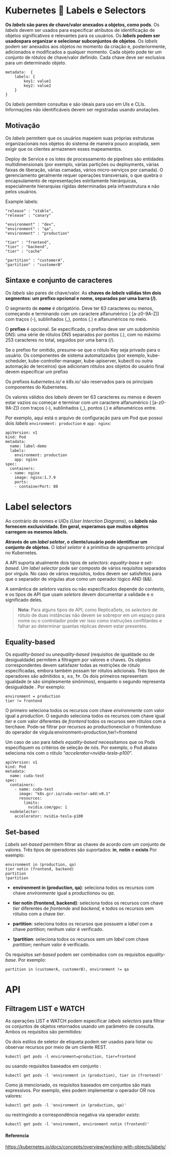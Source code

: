 # Kubernetes :ferris_wheel: Labels e Selectors 

**Os _labels_ são pares de chave/valor anexados a objetos, como pods**. Os _labels_ devem ser usados ​​para especificar atributos de identificação de objetos significativos e relevantes para os usuários. Os **_labels_ podem ser usados ​​para organizar e selecionar subconjuntos de objetos**. Os _labels_ podem ser anexados aos objetos no momento da criação e, posteriormente, adicionados e modificados a qualquer momento. Cada objeto pode ter um conjunto de rótulos de chave/valor definido. Cada chave deve ser exclusiva para um determinado objeto.

```
metadata:  {
    labels: {
        key1: value1
        key2: value2
    }
}
```

Os _labels_ permitem consultas e são ideais para uso em UIs e CLIs. Informações não identificáveis ​​devem ser registradas usando anotações.


## Motivação
Os _labels_ permitem que os usuários mapeiem suas próprias estruturas organizacionais nos objetos do sistema de maneira pouco acoplada, sem exigir que os clientes armazenem esses mapeamentos.

Deploy de Service e os lotes de processamento de pipelines são entidades multidimensionais (por exemplo, várias partições ou deployments, várias faixas de liberação, várias camadas, vários micro-serviços por camada). O gerenciamento geralmente requer operações transversais, o que quebra o encapsulamento de representações estritamente hierárquicas, especialmente hierarquias rígidas determinadas pela infraestrutura e não pelos usuários.

Example labels:

```
"release" : "stable", 
"release" : "canary"

"environment" : "dev", 
"environment" : "qa", 
"environment" : "production"

"tier" : "frontend", 
"tier" : "backend", 
"tier" : "cache"

"partition" : "customerA", 
"partition" : "customerB"
```

## Sintaxe e conjunto de caracteres

Os _labels_ são pares de chave/valor. 
As **chaves de _labels_ válidas têm dois segmentos: um prefixo opcional e nome, separados por uma barra (/).**

O segmento de **_nome_** é obrigatório.
Deve ter 63 caracteres ou menos, começando e terminando com um caractere alfanumérico ( [a-z0-9A-Z]) com traços (-), sublinhados (_), pontos (.) e alfanuméricos no meio.

O **prefixo** é opcional. 
Se especificado, o prefixo deve ser um subdomínio DNS: uma série de rótulos DNS separados por pontos (.), com no máximo 253 caracteres no total, seguidos por uma barra (/).

Se o prefixo for omitido, presume-se que o rótulo Key seja privado para o usuário. Os componentes de sistema automatizados (por exemplo, kube-scheduler, kube-controller-manager, kube-apiserver, kubectl ou outra automação de terceiros) que adicionam rótulos aos objetos do usuário final devem especificar um prefixo

Os prefixos _kubernetes.io/_ e _k8s.io/_ são reservados para os principais componentes do Kubernetes.

Os valores válidos dos _labels_ devem ter 63 caracteres ou menos e devem estar vazios ou começar e terminar com um caractere alfanumérico ( [a-z0-9A-Z]) com traços (-), sublinhados (_), pontos (.) e alfanuméricos entre.

Por exemplo, aqui está o arquivo de configuração para um Pod que possui dois _labels_ `environment: production` e `app: nginx`:

```
apiVersion: v1
kind: Pod
metadata:
  name: label-demo
  labels:
    environment: production
    app: nginx
spec:
  containers:
  - name: nginx
    image: nginx:1.7.9
    ports:
    - containerPort: 80
```

# Label selectors 

Ao contrário de nomes e UIDs (_User Interction Diagrams_), os **_labels_ não fornecem exclusividade. Em geral, esperamos que muitos objetos carregem os mesmos _labels_.**

**Através de um _label seletor_, o cliente/usuário pode identificar um conjunto de objetos.** O _label seletor_ é a primitiva de agrupamento principal no Kubernetes.

A API suporta atualmente dois tipos de _selectors_: _equality-base_ e _set-based_. Um _label selector_ pode ser composto de vários requisitos separados por vírgula. No caso de vários requisitos, todos devem ser satisfeitos para que o separador de vírgulas atue como um operador lógico AND (&&).

A semântica de _seletors_ vazios ou não especificados depende do contexto, e os tipos de API que usam _seletors_ devem documentar a validade e o significado deles.

> **Nota**: Para alguns tipos de API, como ReplicaSets, os _selectors_ de rótulo de duas instâncias não devem se sobrepor em um espaço para nome ou o controlador pode ver isso como instruções conflitantes e falhar ao determinar quantas réplicas devem estar presentes.

## Equality-based
Os _equality-based_ ou _unequality-based_ (requisitos de igualdade ou de desigualdade) permitem a filtragem por valores e chaves. Os objetos correspondentes devem satisfazer todas as restrições de rótulo especificadas, embora também possam ter rótulos adicionais. Três tipos de operadores são admitidos **=**, **==**, **!=**. Os dois primeiros representam igualdade (e são simplesmente sinônimos), enquanto o segundo representa desigualdade . Por exemplo:

```
environment = production
tier != frontend
```

O primeiro seleciona todos os recursos com chave _environmente_ com valor igual a _production_. O segundo seleciona todos os recursos com chave igual _tier_ e com valor diferentes de _frontend_ todos os recursos sem rótulos com a tierchave. Pode-se filtrar por recursos ao productionexcluir o frontenduso do operador de vírgula:environment=production,tier!=frontend

Um caso de uso para _labels equality-based_ necessitamos que os Pods especifiquem os critérios de seleção de nós. Por exemplo, o Pod abaixo seleciona nós com o rótulo “_accelerator=nvidia-tesla-p100_”.

```
apiVersion: v1
kind: Pod
metadata:
  name: cuda-test
spec:
  containers:
    - name: cuda-test
      image: "k8s.gcr.io/cuda-vector-add:v0.1"
      resources:
        limits:
          nvidia.com/gpu: 1
  nodeSelector:
    accelerator: nvidia-tesla-p100
```

## Set-based

_Labels set-based_ permitem filtrar as chaves de acordo com um conjunto de valores. Três tipos de operadores são suportados: **in**, **notin** e **exists** Por exemplo:

```
environment in (production, qa)
tier notin (frontend, backend)
partition
!partition
```

* **environment in (production, qa)**: seleciona todos os recursos com chave _environmente_ igual a _productionou_ ou _qa_. 

* **tier notin (frontend, backend)**: seleciona todos os recursos com chave _tier_ diferentes de _frontende_ and _backend_, e todos os recursos sem rótulos com a chave _tier_.

* **partition**: seleciona todos os recursos que possuem a _label_ com a chave _partition_; nenhum valor é verificado. 

* **!partition**: seleciona todos os recursos sem um _label_ com chave _partition_; nenhum valor é verificado. 

Os requisitos _set-based_ podem ser combinados com os requisitos _equality-base_. Por exemplo: 

`partition in (customerA, customerB), environment != qa`

# API

## Filtragem LIST e WATCH

As operações LIST e WATCH podem especificar _labels selectors_ para filtrar os conjuntos de objetos retornados usando um parâmetro de consulta. Ambos os requisitos são permitidos:

Os dois estilos de seletor de etiqueta podem ser usados ​​para listar ou observar recursos por meio de um cliente REST. 


`kubectl get pods -l environment=production, tier=frontend`

ou usando requisitos baseados em conjunto :

`kubectl get pods -l 'environment in (production), tier in (frontend)'`

Como já mencionado, os requisitos baseados em conjuntos são mais expressivos. 
Por exemplo, eles podem implementar o operador OR nos valores:

`kubectl get pods -l 'environment in (production, qa)'` 

ou restringindo a correspondência negativa via operador _exists_:

`kubectl get pods -l 'environment, environment notin (frontend)'`


#### Referencia
https://kubernetes.io/docs/concepts/overview/working-with-objects/labels/ 